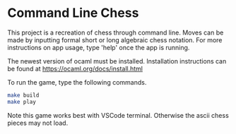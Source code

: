 # Command Line Chess

This project is a recreation of chess through command line. Moves can be made by inputting formal short or long algebraic chess notation. For more instructions on app usage, type 'help' once the app is running.

The newest version of ocaml must be installed. Installation instructions can be found at https://ocaml.org/docs/install.html

To run the game, type the following commands.

```bash
make build
make play
```
Note this game works best with VSCode terminal. Otherwise the ascii chess pieces may not load.

